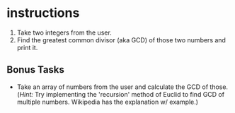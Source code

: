 # instructions

1. Take two integers from the user.
2. Find the greatest common divisor (aka GCD) of those two numbers and print it.

## Bonus Tasks

- Take an array of numbers from the user and calculate the GCD of those. (_Hint:_ Try implementing the 'recursion' method of Euclid to find GCD of multiple numbers. Wikipedia has the explanation w/ example.)
